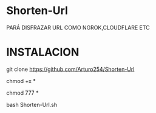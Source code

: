 # Shorten-Url

PARÁ DISFRAZAR URL COMO NGROK,CLOUDFLARE ETC

# INSTALACION
git clone https://github.com/Arturo254/Shorten-Url

chmod +x * 

chmod 777 * 

bash Shorten-Url.sh
